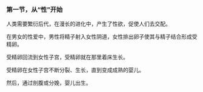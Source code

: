 ### 第一节，从“性”开始

人类需要繁衍后代，在漫长的进化中，产生了性欲，促使人们去交配。

在男女的性爱中，男性将精子射入女性阴道，女性排出卵子使其与精子结合形成受精卵。

受精卵回流到女性子宫，受精卵就在那里着床生长。

受精卵在女性子宫不断分裂、生长，直到变成成熟的婴儿。

然后，通过剖腹或分娩，婴儿出生。